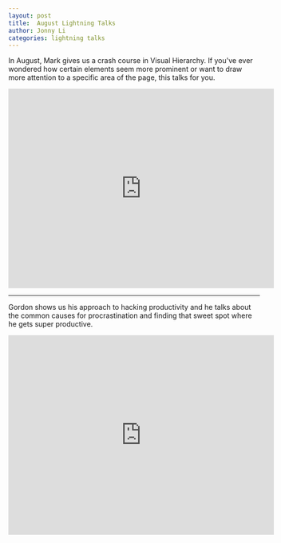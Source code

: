 ```yaml
---
layout: post
title:  August Lightning Talks
author: Jonny Li
categories: lightning talks
---
```

In August, Mark gives us a crash course in Visual Hierarchy. If you've ever wondered how certain elements seem more prominent or want to draw more attention to a specific area of the page, this talks for you. 

<div class="video"><iframe width="532" height="400" src="http://www.youtube.com/watch?v=RXP_rTVTVr4" frameborder="0" allowfullscreen="allowfullscreen"></iframe></div>

---

Gordon shows us his approach to hacking productivity and he talks about the common causes for procrastination and finding that sweet spot where he gets super productive.

<div class="video"><iframe width="532" height="400" src="http://www.youtube.com/watch?v=EsWba2kP6hQ" frameborder="0" allowfullscreen="allowfullscreen"></iframe></div>
